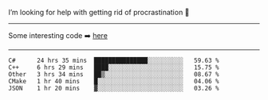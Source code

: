 I’m looking for help with getting rid of procrastination 🤔

-----

Some interesting code :arrow_right: [here](https://github.com/zhen8838/playground)

-----

<!--START_SECTION:waka-->
```text
C#      24 hrs 35 mins  ███████████████░░░░░░░░░░   59.63 % 
C++     6 hrs 29 mins   ████░░░░░░░░░░░░░░░░░░░░░   15.75 % 
Other   3 hrs 34 mins   ██▒░░░░░░░░░░░░░░░░░░░░░░   08.67 % 
CMake   1 hr 40 mins    █░░░░░░░░░░░░░░░░░░░░░░░░   04.06 % 
JSON    1 hr 20 mins    ▓░░░░░░░░░░░░░░░░░░░░░░░░   03.26 % 
```
<!--END_SECTION:waka-->

<!--
**zhen8838/zhen8838** is a ✨ _special_ ✨ repository because its `README.md` (this file) appears on your GitHub profile.

Here are some ideas to get you started:

- 🔭 I’m currently working on ...
- 🌱 I’m currently learning ...
- 👯 I’m looking to collaborate on ...
 ...
- 💬 Ask me about ...
- 📫 How to reach me: ...
- 😄 Pronouns: ...
- ⚡ Fun fact: ...
-->
